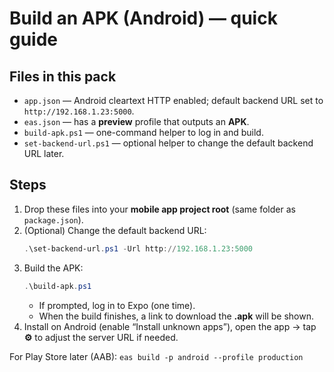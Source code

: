 # Build an APK (Android) — quick guide

## Files in this pack
- `app.json` — Android cleartext HTTP enabled; default backend URL set to `http://192.168.1.23:5000`.
- `eas.json` — has a **preview** profile that outputs an **APK**.
- `build-apk.ps1` — one-command helper to log in and build.
- `set-backend-url.ps1` — optional helper to change the default backend URL later.

## Steps
1) Drop these files into your **mobile app project root** (same folder as `package.json`).
2) (Optional) Change the default backend URL:
   ```powershell
   .\set-backend-url.ps1 -Url http://192.168.1.23:5000
   ```
3) Build the APK:
   ```powershell
   .\build-apk.ps1
   ```
   - If prompted, log in to Expo (one time).
   - When the build finishes, a link to download the **.apk** will be shown.
4) Install on Android (enable “Install unknown apps”), open the app → tap **⚙️** to adjust the server URL if needed.

For Play Store later (AAB): `eas build -p android --profile production`
